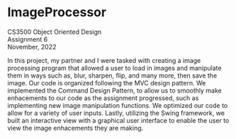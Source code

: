 # ImageProcessor
CS3500 Object Oriented Design <br> 
Assignment 6 <br> 
November, 2022 <br>

In this project, my partner and I were tasked with creating a image processing program that allowed a user to load in images and manipulate them in ways such as, blur, sharpen, flip, and many more, then save the image. Our code is organized following the MVC design pattern. We implemented the Command Design Pattern, to allow us to smoothly make enhacements to our code as the assignment progressed, such as implementing new image manipulation functions. We optimized our code to allow for a variety of user inputs. Lastly, utilizing the Swing framework, we built an interactive view with a graphical user interface to enable the user to view the image enhacements they are making. 
